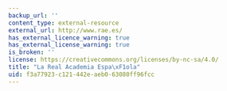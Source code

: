 ```yaml
---
backup_url: ''
content_type: external-resource
external_url: http://www.rae.es/
has_external_licence_warning: true
has_external_license_warning: true
is_broken: ''
license: https://creativecommons.org/licenses/by-nc-sa/4.0/
title: "La Real Academia Espa\xF1ola"
uid: f3a77923-c121-442e-aeb0-63080ff96fcc
---
```

